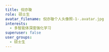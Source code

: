 ```yaml
---
title: 倪亦璇
role: 硕士生
avatar_filename: 倪亦璇个人头像照-1-.avatar.jpg
interests:
  - 多智能体深度强化学习
superuser: false
user_groups:
  - 硕士生
---
```

